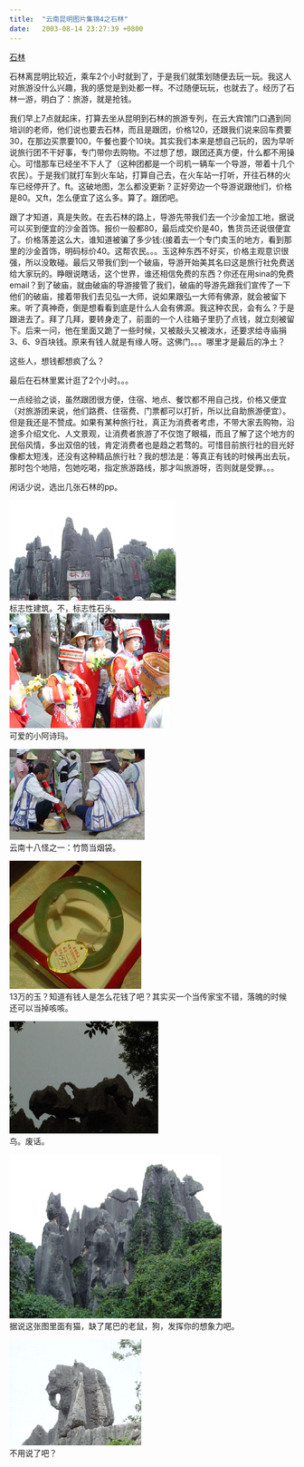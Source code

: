 ```yaml
---
title:  "云南昆明图片集锦4之石林"
date:   2003-08-14 23:27:39 +0800
---
```


[石林](http://61.166.155.188/jddy/subject/20/)  

石林离昆明比较近，乘车2个小时就到了，于是我们就策划随便去玩一玩。我这人对旅游没什么兴趣，我的感觉是到处都一样。不过随便玩玩，也就去了。经历了石林一游，明白了：旅游，就是抢钱。  

我们早上7点就起床，打算去坐从昆明到石林的旅游专列，在云大宾馆门口遇到同培训的老师，他们说也要去石林，而且是跟团，价格120，还跟我们说来回车费要30，在那边买票要100，午餐也要个10块。其实我们本来是想自己玩的，因为早听说旅行团不干好事，专门带你去购物。不过想了想，跟团还真方便，什么都不用操心。可惜那车已经坐不下人了（这种团都是一个司机一辆车一个导游，带着十几个农民）。于是我们就打车到火车站，打算自己去，在火车站一打听，开往石林的火车已经停开了。ft。这破地图，怎么都没更新？正好旁边一个导游说跟他们，价格是80。又ft，怎么便宜了这么多。算了。跟团吧。  

跟了才知道，真是失败。在去石林的路上，导游先带我们去一个沙金加工地，据说可以买到便宜的沙金首饰。报价一般都80，最后成交价是40，售货员还说很便宜了。价格落差这么大，谁知道被骗了多少钱:(接着去一个专门卖玉的地方，看到那里的沙金首饰，明码标价40。这帮农民。。。玉这种东西不好买，价格主观意识很强，所以没敢碰。最后又带我们到一个破庙，导游开始美其名曰这是旅行社免费送给大家玩的。睁眼说瞎话，这个世界，谁还相信免费的东西？你还在用sina的免费email？到了破庙，就由破庙的导游接管了我们，破庙的导游先跟我们宣传了一下他们的破庙，接着带我们去见弘一大师，说如果跟弘一大师有佛源，就会被留下来。听了真神奇，倒是想看看到底是什么人会有佛源。我这种农民，会有么？于是跟进去了。拜了几拜，要转身走了，前面的一个人往箱子里扔了点钱，就立刻被留下。后来一问，他在里面又跪了一些时候，又被敲头又被泼水，还要求给寺庙捐3、6、9百块钱。原来有钱人就是有缘人呀。这佛门。。。哪里才是最后的净土？  

这些人，想钱都想疯了么？  

最后在石林里累计逛了2个小时。。。  

一点经验之谈，虽然跟团很方便，住宿、地点、餐饮都不用自己找，价格又便宜（对旅游团来说，他们路费、住宿费、门票都可以打折，所以比自助旅游便宜）。但是我还是不赞成。如果有某种旅行社，真正为消费者考虑，不带大家去购物，沿途多介绍文化、人文景观，让消费者旅游了不仅饱了眼福，而且了解了这个地方的民俗风情，多出双倍的钱，肯定消费者也是趋之若骛的。可惜目前旅行社的目光好像都太短浅，还没有这种精品旅行社？我的想法是：等真正有钱的时候再出去玩，那时包个地陪，包她吃喝，指定旅游路线，那才叫旅游呀，否则就是受罪。。。  

闲话少说，选出几张石林的pp。  

![](/images/2011/yunnan/shilin/shilin.jpg)  
标志性建筑。不，标志性石头。  
![](/images/2011/yunnan/shilin/ashima.jpg)  
可爱的小阿诗玛。  

![](/images/2011/yunnan/shilin/smoking.jpg)  
云南十八怪之一：竹筒当烟袋。  

![](/images/2011/yunnan/shilin/jade.jpg)  
13万的玉？知道有钱人是怎么花钱了吧？其实买一个当传家宝不错，落魄的时候还可以当掉咳咳。  

![](/images/2011/yunnan/shilin/birds.jpg)  
鸟。废话。  

![](/images/2011/yunnan/shilin/catmousedog.jpg)  
据说这张图里面有猫，缺了尾巴的老鼠，狗，发挥你的想象力吧。  

![](/images/2011/yunnan/shilin/elephant.jpg)  
不用说了吧？
